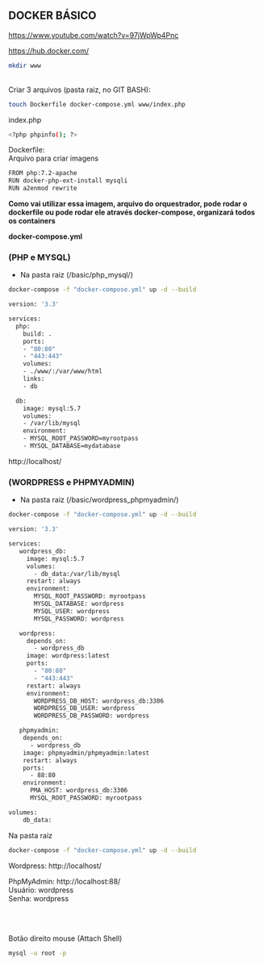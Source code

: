 ## DOCKER BÁSICO

https://www.youtube.com/watch?v=97jWpWp4Pnc

https://hub.docker.com/


```sh
mkdir www
```
<br />
Criar 3 arquivos (pasta raiz, no GIT BASH):<br />

```sh
touch Dockerfile docker-compose.yml www/index.php
```

index.php

```sh
<?php phpinfo(); ?>
```


Dockerfile:<br />
Arquivo para criar imagens<br />

```sh
FROM php:7.2-apache
RUN docker-php-ext-install mysqli
RUN a2enmod rewrite
```


<b>Como vai utilizar essa imagem, arquivo do orquestrador, pode rodar o dockerfile ou pode rodar ele através docker-compose, organizará todos os containers</b><br />

<b>docker-compose.yml</b><br />

### (PHP e MYSQL)
* Na pasta raiz (/basic/php_mysql/)

```sh
docker-compose -f "docker-compose.yml" up -d --build
```

```sh
version: '3.3'

services:
  php:
    build: .
    ports:
    - "80:80"
    - "443:443"
    volumes:
    - ./www/:/var/www/html
    links:
    - db

  db:
    image: mysql:5.7
    volumes:
    - /var/lib/mysql
    environment:
    - MYSQL_ROOT_PASSWORD=myrootpass
    - MYSQL_DATABASE=mydatabase
```

http://localhost/


### (WORDPRESS e PHPMYADMIN)
* Na pasta raiz (/basic/wordpress_phpmyadmin/)

```sh
docker-compose -f "docker-compose.yml" up -d --build
```

```sh
version: '3.3'

services:
   wordpress_db:
     image: mysql:5.7
     volumes:
       - db_data:/var/lib/mysql
     restart: always
     environment:
       MYSQL_ROOT_PASSWORD: myrootpass
       MYSQL_DATABASE: wordpress
       MYSQL_USER: wordpress
       MYSQL_PASSWORD: wordpress

   wordpress:
     depends_on:
       - wordpress_db
     image: wordpress:latest
     ports:
       - "80:80"
       - "443:443"
     restart: always
     environment:
       WORDPRESS_DB_HOST: wordpress_db:3306
       WORDPRESS_DB_USER: wordpress
       WORDPRESS_DB_PASSWORD: wordpress

   phpmyadmin:
    depends_on:
      - wordpress_db
    image: phpmyadmin/phpmyadmin:latest
    restart: always
    ports:
      - 88:80
    environment:
      PMA_HOST: wordpress_db:3306
      MYSQL_ROOT_PASSWORD: myrootpass

volumes:
    db_data:
```

Na pasta raiz

```sh
docker-compose -f "docker-compose.yml" up -d --build
```


Wordpress: http://localhost/

PhpMyAdmin: http://localhost:88/ <br />
Usuário: wordpress <br />
Senha: wordpress<br />

<br /><br />

Botão direito mouse (Attach Shell)
```sh
mysql -u root -p
```

